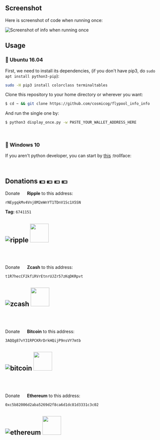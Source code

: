 ## Screenshot

Here is screenshot of code when running once:

![Screenshot of info when running once](https://user-images.githubusercontent.com/9158844/36637387-fcda0c5a-19eb-11e8-9930-aa374f00fbd4.png)

## Usage

### :penguin: Ubuntu 16.04

First, we need to install its dependencies, (if you don't have pip3, do `sudo apt install python3-pip`):

```bash
sudo -H pip3 install colorclass terminaltables
```

Clone this repository to your home directory or wherever you want:

```bash
$ cd ~ && git clone https://github.com/cosmicog/flypool_info_info
```

And run the single one by:
```bash
$ python3 display_once.py -w PASTE_YOUR_WALLET_ADDRESS_HERE
```

<br>

### :shit: Windows 10

If you aren't python developer, you can start by [this](http://lmgtfy.com/?iie=1&q=python+hello+world+windows) :trollface: 

<br>

## Donations :dollar: :euro: :pound: :yen:


Donate <img src="https://avatars0.githubusercontent.com/u/3165523" width="15" height="15"/> **Ripple** to this address:
```
rNEygqkMv4Vnj8M2eWnYT1TDnV1Sc1X5SN
```
**Tag:** `6741151`

![ripple](https://user-images.githubusercontent.com/9158844/36674161-58a2b7be-1b16-11e8-9e87-fdf0f9362a35.png)
<img src="https://avatars0.githubusercontent.com/u/3165523" width="60" height="60"/>
---
<br><br>


Donate <img src="https://avatars2.githubusercontent.com/u/16122764" width="15" height="15"/> **Zcash** to this address:
```
t1R7hecCF2kfiRVrEtnrUJZr57zKqDKRpvt
```
![zcash](https://user-images.githubusercontent.com/9158844/36625316-3c14cba8-192e-11e8-9c2d-3855fda623b7.png)
<img src="https://avatars2.githubusercontent.com/u/16122764" width="60" height="60"/>
---

<br><br>

Donate <img src="https://avatars2.githubusercontent.com/u/528860" width="15" height="15"/> **Bitcoin** to this address:

```
3AQQg87vY31RPCKRrDrkHQijP9nsVY7mtb
```
![bitcoin](https://user-images.githubusercontent.com/9158844/36625315-3bf470ec-192e-11e8-8dc4-e8ea15b00a6f.png)
<img src="https://avatars2.githubusercontent.com/u/528860" width="60" height="60"/>
---

<br><br>

Donate <img src="https://github.com/webcyou/crypto-currency-icon/blob/master/design/images/default/3.png" width="15" height="15"/> **Ethereum** to this address:

```
0xc5b82006d2aba5269d2f8ca6d1dc81d3331c3c02
```
![ethereum](https://user-images.githubusercontent.com/9158844/36625314-3bd89dd6-192e-11e8-984d-a1e61c4a0ffa.png)
<img src="https://github.com/webcyou/crypto-currency-icon/blob/master/design/images/default/3.png" width="60" height="60"/> 
---
